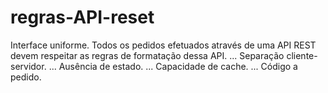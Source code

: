# regras-API-reset
Interface uniforme. Todos os pedidos efetuados através de uma API REST devem respeitar as regras de formatação dessa API. ...
Separação cliente-servidor. ...
Ausência de estado. ...
Capacidade de cache. ...
Código a pedido.
